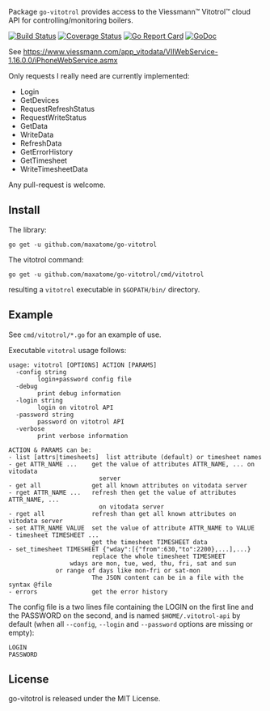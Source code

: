 Package `go-vitotrol` provides access to the Viessmann™
Vitotrol™ cloud API for controlling/monitoring boilers.

[![Build Status](https://travis-ci.org/maxatome/go-vitotrol.svg)](https://travis-ci.org/maxatome/go-vitotrol)
[![Coverage Status](https://coveralls.io/repos/github/maxatome/go-vitotrol/badge.svg?branch=master)](https://coveralls.io/github/maxatome/go-vitotrol?branch=master)
[![Go Report Card](https://goreportcard.com/badge/github.com/maxatome/go-vitotrol)](https://goreportcard.com/report/github.com/maxatome/go-vitotrol)
[![GoDoc](https://godoc.org/github.com/maxatome/go-vitotrol?status.svg)](https://godoc.org/github.com/maxatome/go-vitotrol)

See https://www.viessmann.com/app_vitodata/VIIWebService-1.16.0.0/iPhoneWebService.asmx

Only requests I really need are currently implemented:
- Login
- GetDevices
- RequestRefreshStatus
- RequestWriteStatus
- GetData
- WriteData
- RefreshData
- GetErrorHistory
- GetTimesheet
- WriteTimesheetData

Any pull-request is welcome.

## Install

The library:
```
go get -u github.com/maxatome/go-vitotrol
```

The vitotrol command:
```
go get -u github.com/maxatome/go-vitotrol/cmd/vitotrol
```

resulting a `vitotrol` executable in `$GOPATH/bin/` directory.

## Example

See `cmd/vitotrol/*.go` for an example of use.

Executable `vitotrol` usage follows:

```
usage: vitotrol [OPTIONS] ACTION [PARAMS]
  -config string
    	login+password config file
  -debug
    	print debug information
  -login string
    	login on vitotrol API
  -password string
    	password on vitotrol API
  -verbose
    	print verbose information

ACTION & PARAMS can be:
- list [attrs|timesheets]  list attribute (default) or timesheet names
- get ATTR_NAME ...    get the value of attributes ATTR_NAME, ... on vitodata
                         server
- get all              get all known attributes on vitodata server
- rget ATTR_NAME ...   refresh then get the value of attributes ATTR_NAME, ...
                         on vitodata server
- rget all             refresh than get all known attributes on vitodata server
- set ATTR_NAME VALUE  set the value of attribute ATTR_NAME to VALUE
- timesheet TIMESHEET ...
                       get the timesheet TIMESHEET data
- set_timesheet TIMESHEET {"wday":[{"from":630,"to":2200},...],...}
                       replace the whole timesheet TIMESHEET
		         wdays are mon, tue, wed, thu, fri, sat and sun
			 or range of days like mon-fri or sat-mon
                       The JSON content can be in a file with the syntax @file
- errors               get the error history
```

The config file is a two lines file containing the LOGIN on the first
line and the PASSWORD on the second, and is named
`$HOME/.vitotrol-api` by default (when all `--config`, `--login` and
`--password` options are missing or empty):

```
LOGIN
PASSWORD
```

## License

go-vitotrol is released under the MIT License.
